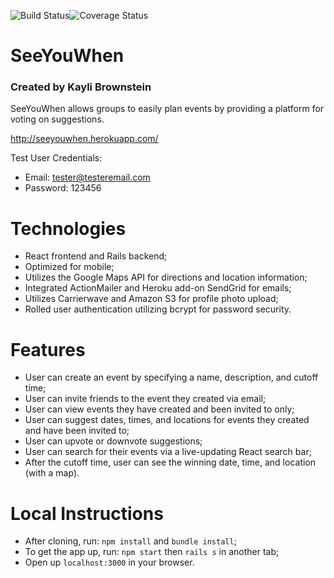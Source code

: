 ![Build Status](https://codeship.com/projects/75e48080-0d12-0135-fa8a-5a26bbd15e55/status?branch=master)![Coverage Status](https://coveralls.io/repos/github/KayliBrownstein/event-planner-voting/badge.svg?branch=master)
<!-- ![Code Climate](https://codeclimate.com/github/KayliBrownstein/event-planner-voting.png) -->

# SeeYouWhen
### Created by Kayli Brownstein
SeeYouWhen allows groups to easily plan events by providing a platform for voting on suggestions.

http://seeyouwhen.herokuapp.com/

Test User Credentials:
* Email: tester@testeremail.com
* Password: 123456

# Technologies
* React frontend and Rails backend;
* Optimized for mobile;
* Utilizes the Google Maps API for directions and location information;
* Integrated ActionMailer and Heroku add-on SendGrid for emails;
* Utilizes Carrierwave and Amazon S3 for profile photo upload;
* Rolled user authentication utilizing bcrypt for password security.

# Features
* User can create an event by specifying a name, description, and cutoff time;
* User can invite friends to the event they created via email;
* User can view events they have created and been invited to only;
* User can suggest dates, times, and locations for events they created and have been invited to;
* User can upvote or downvote suggestions;
* User can search for their events via a live-updating React search bar;
* After the cutoff time, user can see the winning date, time, and location (with a map).

# Local Instructions
* After cloning, run: `npm install` and `bundle install`;
* To get the app up, run: `npm start` then `rails s` in another tab;
* Open up `localhost:3000` in your browser.
